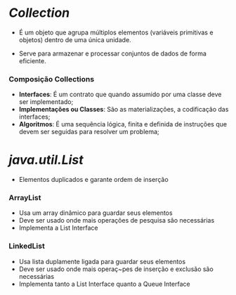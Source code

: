 # **_Collection_**

- É um objeto que agrupa múltiplos elementos (variáveis primitivas e objetos) dentro de uma única unidade.

- Serve para armazenar e processar conjuntos de dados de forma eficiente. 

### Composição Collections

- **Interfaces**: É um contrato que quando assumido por uma classe deve ser implementado;
- **Implementações ou Classes**: São as materializações, a codificação das interfaces;
- **Algoritmos**: É uma sequência lógica, finita e definida de instruções que devem ser seguidas para resolver um problema;

# **_java.util.List_**

- Elementos duplicados e garante ordem de inserção 

### ArrayList

- Usa um array dinâmico para guardar seus elementos
- Deve ser usado onde mais operações de pesquisa são necessárias
- Implementa a List Interface

### LinkedList

- Usa lista duplamente ligada para guardar seus elementos
- Deve ser usado onde mais operaç~pes de inserção e exclusão são necessárias
- Implementa tanto a List Interface quanto a Queue Interface
